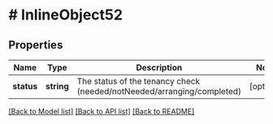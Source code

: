 # # InlineObject52

## Properties

Name | Type | Description | Notes
------------ | ------------- | ------------- | -------------
**status** | **string** | The status of the tenancy check (needed/notNeeded/arranging/completed) | [optional]

[[Back to Model list]](../../README.md#models) [[Back to API list]](../../README.md#endpoints) [[Back to README]](../../README.md)
